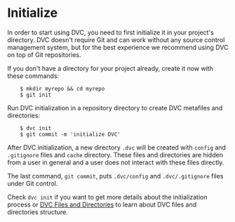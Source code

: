 # Initialize

In order to start using DVC, you need to first initialize it in your project's directory. DVC doesn't require Git and can work without any source control management system, but for the best experience we recommend using DVC on top of Git repositories. 

If you don't have a directory for your project already, create it now with these commands:

```dvc
    $ mkdir myrepo && cd myrepo
    $ git init
```

Run DVC initialization in a repository directory to create DVC metafiles and directories:

```dvc
    $ dvc init
    $ git commit -m 'initialize DVC'
```

After DVC initialization, a new directory `.dvc` will be created with `config`
and `.gitignore` files and `cache` directory. These files and directories are
hidden from a user in general and a user does not interact with these files
directly.

The last command, `git commit`, puts `.dvc/config` and `.dvc/.gitignore` files
under Git control.

Check `dvc init` if you want to get more details about the initialization process
or [DVC Files and Directories](/doc/dvc-files-and-directories) to learn about
DVC files and directories structure.

